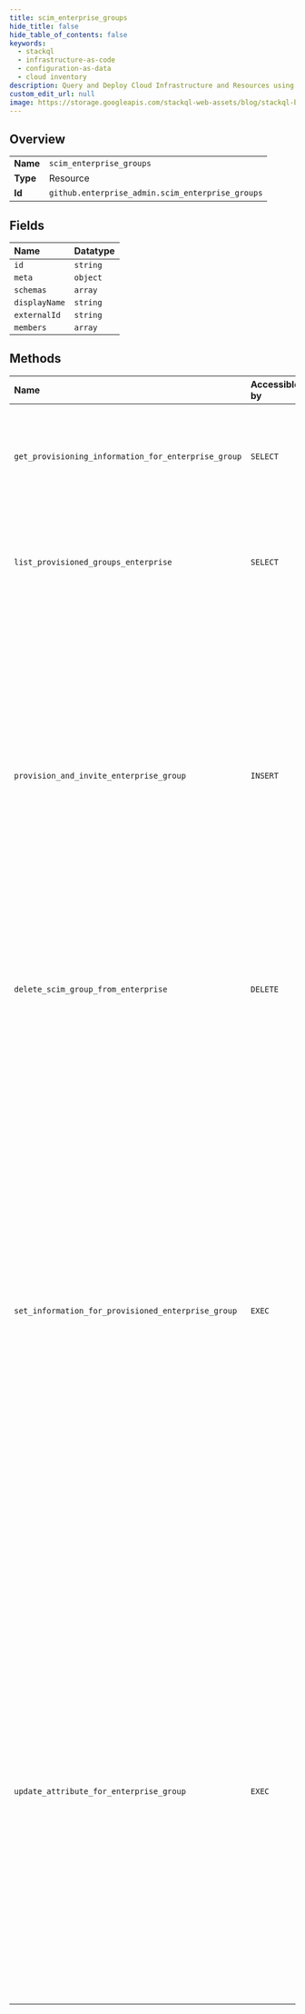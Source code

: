 ```yaml
---
title: scim_enterprise_groups
hide_title: false
hide_table_of_contents: false
keywords:
  - stackql
  - infrastructure-as-code
  - configuration-as-data
  - cloud inventory
description: Query and Deploy Cloud Infrastructure and Resources using SQL
custom_edit_url: null
image: https://storage.googleapis.com/stackql-web-assets/blog/stackql-blog-post-featured-image.png
---
```

  
    

## Overview
<table><tbody>
<tr><td><b>Name</b></td><td><code>scim_enterprise_groups</code></td></tr>
<tr><td><b>Type</b></td><td>Resource</td></tr>
<tr><td><b>Id</b></td><td><code>github.enterprise_admin.scim_enterprise_groups</code></td></tr>
</tbody></table>

## Fields
| Name | Datatype |
|:-----|:---------|
| `id` | `string` |
| `meta` | `object` |
| `schemas` | `array` |
| `displayName` | `string` |
| `externalId` | `string` |
| `members` | `array` |
## Methods
| Name | Accessible by | Required Params | Description |
|:-----|:--------------|:----------------|:------------|
| `get_provisioning_information_for_enterprise_group` | `SELECT` | `enterprise, scim_group_id` | **Note:** The SCIM API endpoints for enterprise accounts are currently in beta and are subject to change. |
| `list_provisioned_groups_enterprise` | `SELECT` | `enterprise` | **Note:** The SCIM API endpoints for enterprise accounts are currently in beta and are subject to change. |
| `provision_and_invite_enterprise_group` | `INSERT` | `enterprise, data__displayName, data__schemas` | **Note:** The SCIM API endpoints for enterprise accounts are currently in beta and are subject to change.<br /><br />Provision an enterprise group, and invite users to the group. This sends invitation emails to the email address of the invited users to join the GitHub organization that the SCIM group corresponds to. |
| `delete_scim_group_from_enterprise` | `DELETE` | `enterprise, scim_group_id` | **Note:** The SCIM API endpoints for enterprise accounts are currently in beta and are subject to change. |
| `set_information_for_provisioned_enterprise_group` | `EXEC` | `enterprise, scim_group_id, data__displayName, data__schemas` | **Note:** The SCIM API endpoints for enterprise accounts are currently in beta and are subject to change.<br /><br />Replaces an existing provisioned group’s information. You must provide all the information required for the group as if you were provisioning it for the first time. Any existing group information that you don't provide will be removed, including group membership. If you want to only update a specific attribute, use the [Update an attribute for a SCIM enterprise group](#update-an-attribute-for-a-scim-enterprise-group) endpoint instead. |
| `update_attribute_for_enterprise_group` | `EXEC` | `enterprise, scim_group_id, data__Operations, data__schemas` | **Note:** The SCIM API endpoints for enterprise accounts are currently in beta and are subject to change.<br /><br />Allows you to change a provisioned group’s individual attributes. To change a group’s values, you must provide a specific Operations JSON format that contains at least one of the add, remove, or replace operations. For examples and more information on the SCIM operations format, see the [SCIM specification](https://tools.ietf.org/html/rfc7644#section-3.5.2). |
